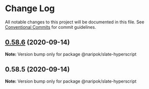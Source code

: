 # Change Log

All notable changes to this project will be documented in this file.
See [Conventional Commits](https://conventionalcommits.org) for commit guidelines.

## [0.58.6](https://github.com/naripok/slate/compare/@naripok/slate-hyperscript@0.58.5...@naripok/slate-hyperscript@0.58.6) (2020-09-14)

**Note:** Version bump only for package @naripok/slate-hyperscript





## 0.58.5 (2020-09-14)

**Note:** Version bump only for package @naripok/slate-hyperscript
